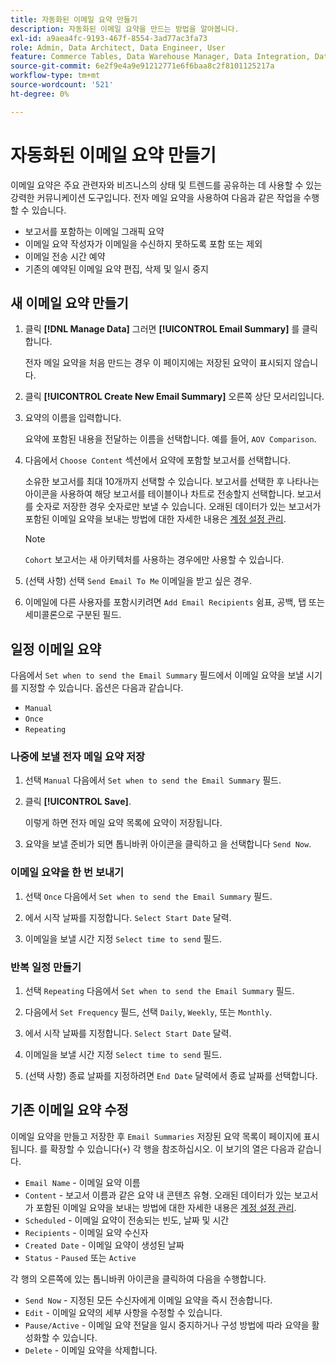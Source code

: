 ```yaml
---
title: 자동화된 이메일 요약 만들기
description: 자동화된 이메일 요약을 만드는 방법을 알아봅니다.
exl-id: a9aea4fc-9193-467f-8554-3ad77ac3fa73
role: Admin, Data Architect, Data Engineer, User
feature: Commerce Tables, Data Warehouse Manager, Data Integration, Data Import/Export
source-git-commit: 6e2f9e4a9e91212771e6f6baa8c2f8101125217a
workflow-type: tm+mt
source-wordcount: '521'
ht-degree: 0%

---
```


# 자동화된 이메일 요약 만들기

이메일 요약은 주요 관련자와 비즈니스의 상태 및 트렌드를 공유하는 데 사용할 수 있는 강력한 커뮤니케이션 도구입니다. 전자 메일 요약을 사용하여 다음과 같은 작업을 수행할 수 있습니다.

* 보고서를 포함하는 이메일 그래픽 요약
* 이메일 요약 작성자가 이메일을 수신하지 못하도록 포함 또는 제외
* 이메일 전송 시간 예약
* 기존의 예약된 이메일 요약 편집, 삭제 및 일시 중지

## 새 이메일 요약 만들기

1. 클릭 **[!DNL Manage Data]** 그러면 **[!UICONTROL Email Summary]** 를 클릭합니다.

   전자 메일 요약을 처음 만드는 경우 이 페이지에는 저장된 요약이 표시되지 않습니다.

1. 클릭 **[!UICONTROL Create New Email Summary]** 오른쪽 상단 모서리입니다.

1. 요약의 이름을 입력합니다.

   요약에 포함된 내용을 전달하는 이름을 선택합니다. 예를 들어, `AOV Comparison`.

1. 다음에서 `Choose Content` 섹션에서 요약에 포함할 보고서를 선택합니다.

   소유한 보고서를 최대 10개까지 선택할 수 있습니다. 보고서를 선택한 후 나타나는 아이콘을 사용하여 해당 보고서를 테이블이나 차트로 전송할지 선택합니다. 보고서를 숫자로 저장한 경우 숫자로만 보낼 수 있습니다. 오래된 데이터가 있는 보고서가 포함된 이메일 요약을 보내는 방법에 대한 자세한 내용은 [계정 설정 관리](../../administrator/account-management/managing-account-settings.md).

   >[!NOTE]
   >
   >`Cohort` 보고서는 새 아키텍처를 사용하는 경우에만 사용할 수 있습니다.

1. (선택 사항) 선택 `Send Email To Me` 이메일을 받고 싶은 경우.

1. 이메일에 다른 사용자를 포함시키려면 `Add Email Recipients` 쉼표, 공백, 탭 또는 세미콜론으로 구분된 필드.

## 일정 이메일 요약

다음에서 `Set when to send the Email Summary` 필드에서 이메일 요약을 보낼 시기를 지정할 수 있습니다. 옵션은 다음과 같습니다.

* `Manual`
* `Once`
* `Repeating`

### 나중에 보낼 전자 메일 요약 저장

1. 선택 `Manual` 다음에서 `Set when to send the Email Summary` 필드.

1. 클릭 **[!UICONTROL Save]**.

   이렇게 하면 전자 메일 요약 목록에 요약이 저장됩니다.

1. 요약을 보낼 준비가 되면 톱니바퀴 아이콘을 클릭하고 을 선택합니다 `Send Now`.

### 이메일 요약을 한 번 보내기

1. 선택 `Once` 다음에서 `Set when to send the Email Summary` 필드.

1. 에서 시작 날짜를 지정합니다. `Select Start Date` 달력.

1. 이메일을 보낼 시간 지정 `Select time to send` 필드.

### 반복 일정 만들기

1. 선택 `Repeating` 다음에서 `Set when to send the Email Summary` 필드.

1. 다음에서 `Set Frequency` 필드, 선택 `Daily`, `Weekly`, 또는 `Monthly`.

1. 에서 시작 날짜를 지정합니다. `Select Start Date` 달력.

1. 이메일을 보낼 시간 지정 `Select time to send` 필드.

1. (선택 사항) 종료 날짜를 지정하려면 `End Date` 달력에서 종료 날짜를 선택합니다.

## 기존 이메일 요약 수정

이메일 요약을 만들고 저장한 후 `Email Summaries` 저장된 요약 목록이 페이지에 표시됩니다. 를 확장할 수 있습니다(`+`) 각 행을 참조하십시오. 이 보기의 열은 다음과 같습니다.

* `Email Name` - 이메일 요약 이름
* `Content` - 보고서 이름과 같은 요약 내 콘텐츠 유형. 오래된 데이터가 있는 보고서가 포함된 이메일 요약을 보내는 방법에 대한 자세한 내용은 [계정 설정 관리](../../administrator/account-management/managing-account-settings.md).
* `Scheduled` - 이메일 요약이 전송되는 빈도, 날짜 및 시간
* `Recipients` - 이메일 요약 수신자
* `Created Date` - 이메일 요약이 생성된 날짜
* `Status` - `Paused` 또는 `Active`

각 행의 오른쪽에 있는 톱니바퀴 아이콘을 클릭하여 다음을 수행합니다.

* `Send Now` - 지정된 모든 수신자에게 이메일 요약을 즉시 전송합니다.
* `Edit` - 이메일 요약의 세부 사항을 수정할 수 있습니다.
* `Pause/Active` - 이메일 요약 전달을 일시 중지하거나 구성 방법에 따라 요약을 활성화할 수 있습니다.
* `Delete` - 이메일 요약을 삭제합니다.
